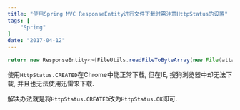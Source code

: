```yaml
---
title: "使用Spring MVC ResponseEntity进行文件下载时需注意HttpStatus的设置"
tags: [
    "Spring"
]
date: "2017-04-12"
---
```


```java
return new ResponseEntity<>(FileUtils.readFileToByteArray(new File(attach.getPath())), headers, HttpStatus.CREATED);
```

使用`HttpStatus.CREATED`在Chrome中能正常下载, 但在IE, 搜狗浏览器中却无法下载, 并且也无法使用迅雷来下载.

解决办法就是将`HttpStatus.CREATED`改为`HttpStatus.OK`即可.